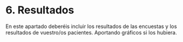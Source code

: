 # 6. Resultados

En este apartado deberéis incluir los resultados de las encuestas y los resultados de vuestro/os pacientes. Aportando gráficos si los hubiera.
